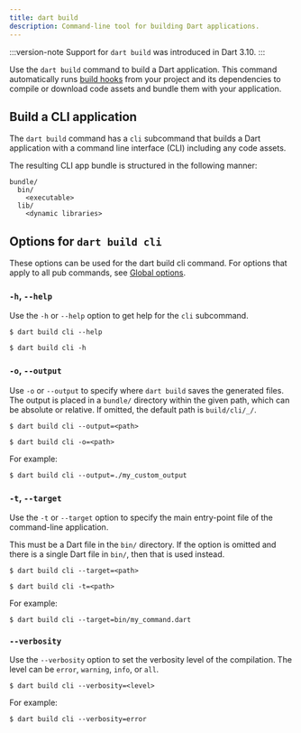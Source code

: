 ```yaml
---
title: dart build
description: Command-line tool for building Dart applications.
---
```

:::version-note
Support for `dart build` was introduced in Dart 3.10.
:::

Use the `dart build` command to build a Dart application.
This command automatically runs [build hooks](/tools/hooks) 
from your project and its dependencies to compile or download 
code assets and bundle them with your application.


## Build a CLI application 

The `dart build` command has a `cli` subcommand that 
builds a Dart application with a command line interface (CLI)
including any code assets.

The resulting CLI app bundle is structured in the following manner:

```
bundle/
  bin/
    <executable>
  lib/
    <dynamic libraries>
```

## Options for `dart build cli`

These options can be used for the dart build cli command. 
For options that apply to all pub commands, see [Global options][].

### `-h`, `--help`

Use the `-h` or `--help` option to get help for the `cli` subcommand.

```console
$ dart build cli --help
```

```console
$ dart build cli -h
```


### `-o`, `--output`

Use `-o` or `--output` to specify where `dart build` saves 
the generated files. The output is placed in a `bundle/` directory 
within the given path, which can be absolute or relative. 
If omitted, the default path is `build/cli/_/`.

```console
$ dart build cli --output=<path>
```

```console
$ dart build cli -o=<path>
```

For example:
```console
$ dart build cli --output=./my_custom_output
```


### `-t`, `--target`

Use the `-t` or `--target` option to specify the main entry-point 
file of the command-line application.

This must be a Dart file in the `bin/` directory. 
If the option is omitted and there is a single 
Dart file in `bin/`, then that is used instead.

```console
$ dart build cli --target=<path>
```
```console
$ dart build cli -t=<path>
```

For example:
```console
$ dart build cli --target=bin/my_command.dart
```

### `--verbosity`

Use the `--verbosity` option to set the verbosity level of the 
compilation. The level can be `error`, `warning`, `info`, or `all`.

```console
$ dart build cli --verbosity=<level>
```

For example:
```console
$ dart build cli --verbosity=error
```


[Global options]: /tools/pub/cmd#global-options